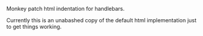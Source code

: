 Monkey patch html indentation for handlebars.

Currently this is an unabashed copy of the default html implementation just to get things working.
